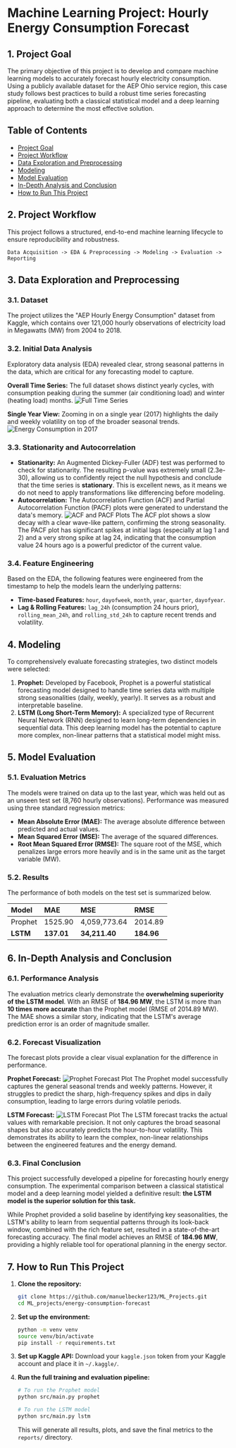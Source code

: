 # Machine Learning Project: Hourly Energy Consumption Forecast

## 1. Project Goal
The primary objective of this project is to develop and compare machine learning models to accurately forecast hourly electricity consumption. Using a publicly available dataset for the AEP Ohio service region, this case study follows best practices to build a robust time series forecasting pipeline, evaluating both a classical statistical model and a deep learning approach to determine the most effective solution.

## Table of Contents
- [Project Goal](#1-project-goal)
- [Project Workflow](#2-project-workflow)
- [Data Exploration and Preprocessing](#3-data-exploration-and-preprocessing)
- [Modeling](#4-modeling)
- [Model Evaluation](#5-model-evaluation)
- [In-Depth Analysis and Conclusion](#6-in-depth-analysis-and-conclusion)
- [How to Run This Project](#7-how-to-run-this-project)

## 2. Project Workflow
This project follows a structured, end-to-end machine learning lifecycle to ensure reproducibility and robustness.

`Data Acquisition -> EDA & Preprocessing -> Modeling -> Evaluation -> Reporting`

## 3. Data Exploration and Preprocessing

### 3.1. Dataset
The project utilizes the "AEP Hourly Energy Consumption" dataset from Kaggle, which contains over 121,000 hourly observations of electricity load in Megawatts (MW) from 2004 to 2018.

### 3.2. Initial Data Analysis
Exploratory data analysis (EDA) revealed clear, strong seasonal patterns in the data, which are critical for any forecasting model to capture.

**Overall Time Series:** The full dataset shows distinct yearly cycles, with consumption peaking during the summer (air conditioning load) and winter (heating load) months.
![Full Time Series](reports/figures/full_timeseries_plot.png)

**Single Year View:** Zooming in on a single year (2017) highlights the daily and weekly volatility on top of the broader seasonal trends.
![Energy Consumption in 2017](reports/figures/one_year_sample_plot.png)

### 3.3. Stationarity and Autocorrelation
- **Stationarity:** An Augmented Dickey-Fuller (ADF) test was performed to check for stationarity. The resulting p-value was extremely small (2.3e-30), allowing us to confidently reject the null hypothesis and conclude that the time series is **stationary**. This is excellent news, as it means we do not need to apply transformations like differencing before modeling.
- **Autocorrelation:** The Autocorrelation Function (ACF) and Partial Autocorrelation Function (PACF) plots were generated to understand the data's memory.
  ![ACF and PACF Plots](reports/figures/acf_pacf_plots.png)
  The ACF plot shows a slow decay with a clear wave-like pattern, confirming the strong seasonality. The PACF plot has significant spikes at initial lags (especially at lag 1 and 2) and a very strong spike at lag 24, indicating that the consumption value 24 hours ago is a powerful predictor of the current value.

### 3.4. Feature Engineering
Based on the EDA, the following features were engineered from the timestamp to help the models learn the underlying patterns:
- **Time-based Features:** `hour`, `dayofweek`, `month`, `year`, `quarter`, `dayofyear`.
- **Lag & Rolling Features:** `lag_24h` (consumption 24 hours prior), `rolling_mean_24h`, and `rolling_std_24h` to capture recent trends and volatility.

## 4. Modeling

To comprehensively evaluate forecasting strategies, two distinct models were selected:

1.  **Prophet:** Developed by Facebook, Prophet is a powerful statistical forecasting model designed to handle time series data with multiple strong seasonalities (daily, weekly, yearly). It serves as a robust and interpretable baseline.
2.  **LSTM (Long Short-Term Memory):** A specialized type of Recurrent Neural Network (RNN) designed to learn long-term dependencies in sequential data. This deep learning model has the potential to capture more complex, non-linear patterns that a statistical model might miss.

## 5. Model Evaluation

### 5.1. Evaluation Metrics
The models were trained on data up to the last year, which was held out as an unseen test set (8,760 hourly observations). Performance was measured using three standard regression metrics:
- **Mean Absolute Error (MAE):** The average absolute difference between predicted and actual values.
- **Mean Squared Error (MSE):** The average of the squared differences.
- **Root Mean Squared Error (RMSE):** The square root of the MSE, which penalizes large errors more heavily and is in the same unit as the target variable (MW).

### 5.2. Results
The performance of both models on the test set is summarized below.

| Model   | MAE      | MSE         | RMSE     |
|:--------|:---------|:------------|:---------|
| Prophet | 1525.90  | 4,059,773.64| 2014.89  |
| **LSTM** | **137.01** | **34,211.40** | **184.96** |

## 6. In-Depth Analysis and Conclusion

### 6.1. Performance Analysis
The evaluation metrics clearly demonstrate the **overwhelming superiority of the LSTM model**. With an RMSE of **184.96 MW**, the LSTM is more than **10 times more accurate** than the Prophet model (RMSE of 2014.89 MW). The MAE shows a similar story, indicating that the LSTM's average prediction error is an order of magnitude smaller.

### 6.2. Forecast Visualization
The forecast plots provide a clear visual explanation for the difference in performance.

**Prophet Forecast:**
![Prophet Forecast Plot](reports/figures/prophet_forecast_plot.png)
The Prophet model successfully captures the general seasonal trends and weekly patterns. However, it struggles to predict the sharp, high-frequency spikes and dips in daily consumption, leading to large errors during volatile periods.

**LSTM Forecast:**
![LSTM Forecast Plot](reports/figures/lstm_forecast_plot.png)
The LSTM forecast tracks the actual values with remarkable precision. It not only captures the broad seasonal shapes but also accurately predicts the hour-to-hour volatility. This demonstrates its ability to learn the complex, non-linear relationships between the engineered features and the energy demand.

### 6.3. Final Conclusion
This project successfully developed a pipeline for forecasting hourly energy consumption. The experimental comparison between a classical statistical model and a deep learning model yielded a definitive result: **the LSTM model is the superior solution for this task.**

While Prophet provided a solid baseline by identifying key seasonalities, the LSTM's ability to learn from sequential patterns through its look-back window, combined with the rich feature set, resulted in a state-of-the-art forecasting accuracy. The final model achieves an RMSE of **184.96 MW**, providing a highly reliable tool for operational planning in the energy sector.

## 7. How to Run This Project
1.  **Clone the repository:**
    ```bash
    git clone https://github.com/manuelbecker123/ML_Projects.git
    cd ML_projects/energy-consumption-forecast
    ```
2.  **Set up the environment:**
    ```bash
    python -m venv venv
    source venv/bin/activate
    pip install -r requirements.txt
    ```
3.  **Set up Kaggle API:** Download your `kaggle.json` token from your Kaggle account and place it in `~/.kaggle/`.

4.  **Run the full training and evaluation pipeline:**
    ```bash
    # To run the Prophet model
    python src/main.py prophet

    # To run the LSTM model
    python src/main.py lstm
    ```
    This will generate all results, plots, and save the final metrics to the `reports/` directory.
